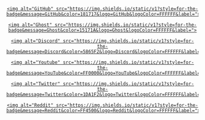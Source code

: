 <div align="center">
  <a href="">

    <img alt="GitHub" src="https://img.shields.io/static/v1?style=for-the-badge&message=GitHub&color=181717&logo=GitHub&logoColor=FFFFFF&label=">

  </a>
  <a href="">

    <img alt="Ghost" src="https://img.shields.io/static/v1?style=for-the-badge&message=Ghost&color=15171A&logo=Ghost&logoColor=FFFFFF&label=">

  </a>
  <a href="">

    <img alt="Discord" src="https://img.shields.io/static/v1?style=for-the-badge&message=Discord&color=5865F2&logo=Discord&logoColor=FFFFFF&label=">

  </a>
  <a href="">

    <img alt="Youtube" src="https://img.shields.io/static/v1?style=for-the-badge&message=YouTube&color=FF0000&logo=YouTube&logoColor=FFFFFF&label=">

  </a>
  <a href="">

    <img alt="Twitter" src="https://img.shields.io/static/v1?style=for-the-badge&message=Twitter&color=1DA1F2&logo=Twitter&logoColor=FFFFFF&label=">

  </a>
  <a href="">

    <img alt="Reddit" src="https://img.shields.io/static/v1?style=for-the-badge&message=Reddit&color=FF4500&logo=Reddit&logoColor=FFFFFF&label=">

  </a>
</div>
